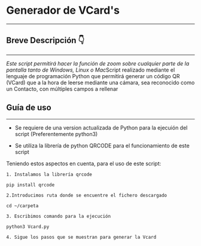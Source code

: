 # Generador de VCard's
---
## Breve Descripción 👇
---

 *Este script permitirá hacer la función de zoom sobre cualquier parte de la pantalla tanto de Windows, Linux o Mac*Script realizado mediante el lenguaje de programación Python que permitirá generar un código QR (VCard) que a la hora de leerse mediante una cámara, sea reconocido como un Contacto, con múltiples campos a rellenar

## Guía de uso
---

- Se requiere de una version actualizada de Python para la ejecuión del script (Preferentemente python3)

- Se utiliza la librería de python QRCODE para el funcionamiento de este script

Teniendo estos aspectos en cuenta, para el uso de este script:


    1. Instalamos la librería qrcode
    
    pip install qrcode
    
    2.Introducimos ruta donde se encuentre el fichero descargado
    
    cd ~/carpeta
    
    3. Escribimos comando para la ejecución
    
    python3 Vcard.py
    
    4. Sigue los pasos que se muestran para generar la Vcard
    
